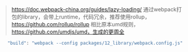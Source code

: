 > https://doc.webpack-china.org/guides/lazy-loading/
通过webpack打包的library，会带上runtime，代码冗余，推荐使用rollup，https://github.com/rollup/rollup
相比原本umd规则，https://github.com/umdjs/umd，生成的更周全

```javascript
    "build": "webpack --config packages/12_library/webpack.config.js"
```
